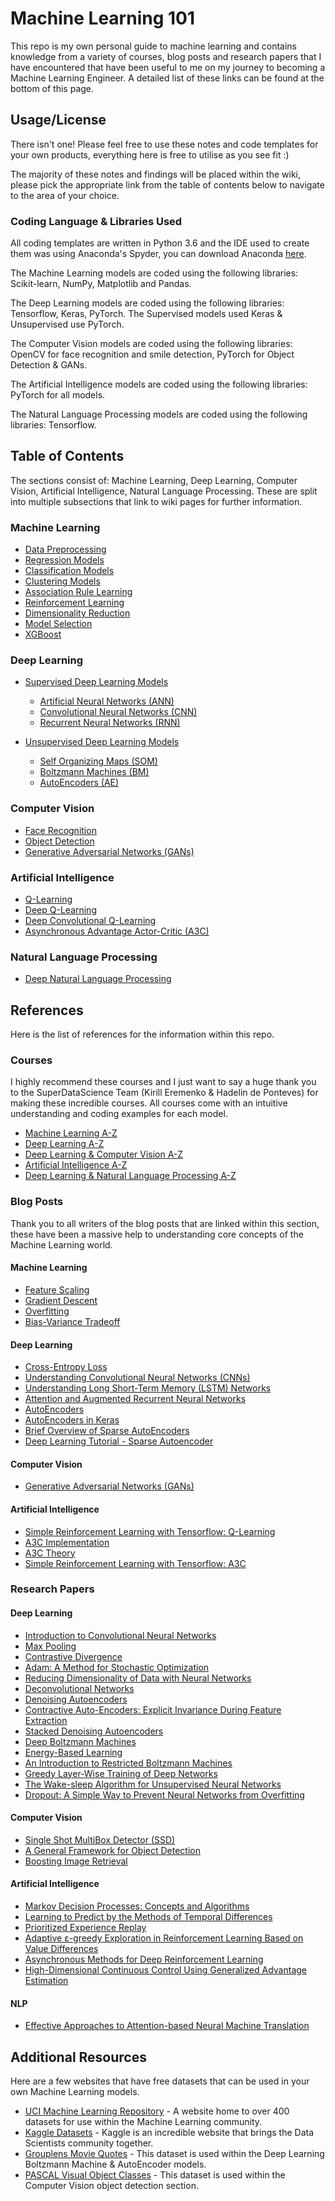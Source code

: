 # Machine Learning 101
This repo is my own personal guide to machine learning and contains knowledge from a variety of courses, blog posts and research papers that I have encountered that have been useful to me on my journey to becoming a Machine Learning Engineer. A detailed list of these links can be found at the bottom of this page.

## Usage/License
There isn't one! Please feel free to use these notes and code templates for your own products, everything here is free to utilise as you see fit :)

The majority of these notes and findings will be placed within the wiki, please pick the appropriate link from the table of contents below to navigate to the area of your choice.

### Coding Language & Libraries Used
All coding templates are written in Python 3.6 and the IDE used to create them was using Anaconda's Spyder, you can download Anaconda [here](https://www.anaconda.com/download/).

The Machine Learning models are coded using the following libraries: Scikit-learn, NumPy, Matplotlib and Pandas.

The Deep Learning models are coded using the following libraries: Tensorflow, Keras, PyTorch. The Supervised models used Keras & Unsupervised use PyTorch.

The Computer Vision models are coded using the following libraries: OpenCV for face recognition and smile detection, PyTorch for Object Detection & GANs.

The Artificial Intelligence models are coded using the following libraries: PyTorch for all models.

The Natural Language Processing models are coded using the following libraries: Tensorflow.

## Table of Contents
The sections consist of: Machine Learning, Deep Learning, Computer Vision, Artificial Intelligence, Natural Language Processing. These are split into multiple subsections that link to wiki pages for further information.

### Machine Learning
* [Data Preprocessing](https://github.com/jrx-sjg/Machine-Learning-101/wiki/Data-Preprocessing)
* [Regression Models](https://github.com/jrx-sjg/Machine-Learning-101/wiki/Regression-Models)
* [Classification Models](https://github.com/jrx-sjg/Machine-Learning-101/wiki/Classification-Models)
* [Clustering Models](https://github.com/jrx-sjg/Machine-Learning-101/wiki/Clustering-Models)
* [Association Rule Learning](https://github.com/jrx-sjg/Machine-Learning-101/wiki/Association-Rule-Learning)
* [Reinforcement Learning](https://github.com/jrx-sjg/Machine-Learning-101/wiki/Reinforcement-Learning)
* [Dimensionality Reduction](https://github.com/jrx-sjg/Machine-Learning-101/wiki/Dimensionality-Reduction)
* [Model Selection](https://github.com/jrx-sjg/Machine-Learning-101/wiki/Model-Selection)
* [XGBoost](https://github.com/jrx-sjg/Machine-Learning-101/wiki/XGBoost)

### Deep Learning
* [Supervised Deep Learning Models](https://github.com/jrx-sjg/Machine-Learning-101/wiki/Types-of-Deep-Learning)
  * [Artificial Neural Networks (ANN)](https://github.com/jrx-sjg/Machine-Learning-101/wiki/Artificial-Neural-Networks-(ANN))
  * [Convolutional Neural Networks (CNN)](https://github.com/jrx-sjg/Machine-Learning-101/wiki/Convolutional-Neural-Networks-(CNN))
  * [Recurrent Neural Networks (RNN)](https://github.com/jrx-sjg/Machine-Learning-101/wiki/Recurrent-Neural-Networks-(RNN))

* [Unsupervised Deep Learning Models](https://github.com/jrx-sjg/Machine-Learning-101/wiki/Types-of-Deep-Learning)
  * [Self Organizing Maps (SOM)](https://github.com/jrx-sjg/Machine-Learning-101/wiki/Self-Organizing-Maps-(SOM))
  * [Boltzmann Machines (BM)](https://github.com/jrx-sjg/Machine-Learning-101/wiki/Boltzmann-Machines-(BM))
  * [AutoEncoders (AE)](https://github.com/jrx-sjg/Machine-Learning-101/wiki/AutoEncoders-(AE))

### Computer Vision
* [Face Recognition](https://github.com/jrx-sjg/Machine-Learning-101/wiki/Face-Recognition)
* [Object Detection](https://github.com/jrx-sjg/Machine-Learning-101/wiki/Object-Detection)
* [Generative Adversarial Networks (GANs)](https://github.com/jrx-sjg/Machine-Learning-101/wiki/Generative-Adversarial-Networks-(GANs))

### Artificial Intelligence
* [Q-Learning](https://github.com/jrx-sjg/Machine-Learning-101/wiki/Q-Learning)
* [Deep Q-Learning](https://github.com/jrx-sjg/Machine-Learning-101/wiki/Deep-Q-Learning)
* [Deep Convolutional Q-Learning](https://github.com/jrx-sjg/Machine-Learning-101/wiki/Deep-Convolutional-Q-Learning)
* [Asynchronous Advantage Actor-Critic (A3C)](https://github.com/jrx-sjg/Machine-Learning-101/wiki/Asynchronous-Advantage-Actor-Critic-(A3C))

### Natural Language Processing
* [Deep Natural Language Processing](https://github.com/jrx-sjg/Machine-Learning-101/wiki/Deep-Natural-Language-Processing)

## References
Here is the list of references for the information within this repo.

### Courses
I highly recommend these courses and I just want to say a huge thank you to the SuperDataScience Team (Kirill Eremenko & Hadelin de Ponteves) for making these incredible courses. All courses come with an intuitive understanding and coding examples for each model.

* [Machine Learning A-Z](https://www.udemy.com/machinelearning/)
* [Deep Learning A-Z](https://www.udemy.com/deeplearning/)
* [Deep Learning & Computer Vision A-Z](https://www.udemy.com/computer-vision-a-z/)
* [Artificial Intelligence A-Z](https://www.udemy.com/artificial-intelligence-az/)
* [Deep Learning & Natural Language Processing A-Z](https://www.udemy.com/chatbot/)

### Blog Posts
Thank you to all writers of the blog posts that are linked within this section, these have been a massive help to understanding core concepts of the Machine Learning world.

#### Machine Learning
* [Feature Scaling](https://sebastianraschka.com/Articles/2014_about_feature_scaling.html)
* [Gradient Descent](https://iamtrask.github.io/2015/07/27/python-network-part2/)
* [Overfitting](https://elitedatascience.com/overfitting-in-machine-learning)
* [Bias-Variance Tradeoff](https://elitedatascience.com/bias-variance-tradeoff)

#### Deep Learning
* [Cross-Entropy Loss](https://rdipietro.github.io/friendly-intro-to-cross-entropy-loss/)
* [Understanding Convolutional Neural Networks (CNNs)](https://adeshpande3.github.io/adeshpande3.github.io/The-9-Deep-Learning-Papers-You-Need-To-Know-About.html)
* [Understanding Long Short-Term Memory (LSTM) Networks](http://colah.github.io/posts/2015-08-Understanding-LSTMs/)
* [Attention and Augmented Recurrent Neural Networks](https://distill.pub/2016/augmented-rnns/)
* [AutoEncoders](https://probablydance.com/2016/04/30/neural-networks-are-impressively-good-at-compression/)
* [AutoEncoders in Keras](https://blog.keras.io/building-autoencoders-in-keras.html)
* [Brief Overview of Sparse AutoEncoders](http://www.ericlwilkinson.com/blog/2014/11/19/deep-learning-sparse-autoencoders)
* [Deep Learning Tutorial - Sparse Autoencoder](http://mccormickml.com/2014/05/30/deep-learning-tutorial-sparse-autoencoder/)

#### Computer Vision
* [Generative Adversarial Networks (GANs)](https://hackernoon.com/how-do-gans-intuitively-work-2dda07f247a1)

#### Artificial Intelligence
* [Simple Reinforcement Learning with Tensorflow: Q-Learning](https://medium.com/emergent-future/simple-reinforcement-learning-with-tensorflow-part-0-q-learning-with-tables-and-neural-networks-d195264329d0)
* [A3C Implementation](https://jaromiru.com/2017/03/26/lets-make-an-a3c-implementation/)
* [A3C Theory](https://jaromiru.com/2017/02/16/lets-make-an-a3c-theory/)
* [Simple Reinforcement Learning with Tensorflow: A3C](https://medium.com/emergent-future/simple-reinforcement-learning-with-tensorflow-part-8-asynchronous-actor-critic-agents-a3c-c88f72a5e9f2)

### Research Papers

#### Deep Learning
* [Introduction to Convolutional Neural Networks](https://acius.co.uk/wp-content/themes/acius/machine_learning/research_papers/cnn.pdf)
* [Max Pooling](https://acius.co.uk/wp-content/themes/acius/machine_learning/research_papers/maxpooling.pdf)
* [Contrastive Divergence](https://www.cs.toronto.edu/~hinton/absps/fastnc.pdf)
* [Adam: A Method for Stochastic Optimization](https://arxiv.org/pdf/1412.6980.pdf)
* [Reducing Dimensionality of Data with Neural Networks](https://www.cs.toronto.edu/~hinton/science.pdf)
* [Deconvolutional Networks](http://www.matthewzeiler.com/wp-content/uploads/2017/07/iccv2011.pdf)
* [Denoising Autoencoders](https://www.iro.umontreal.ca/~vincentp/Publications/denoising_autoencoders_tr1316.pdf)
* [Contractive Auto-Encoders: Explicit Invariance During Feature Extraction](http://www.icml-2011.org/papers/455_icmlpaper.pdf)
* [Stacked Denoising Autoencoders](http://www.jmlr.org/papers/volume11/vincent10a/vincent10a.pdf)
* [Deep Boltzmann Machines](http://www.utstat.toronto.edu/~rsalakhu/papers/dbm.pdf)
* [Energy-Based Learning](http://yann.lecun.com/exdb/publis/pdf/lecun-06.pdf)
* [An Introduction to Restricted Boltzmann Machines](https://acius.co.uk/wp-content/themes/acius/machine_learning/research_papers/restricted_boltzmann_machines.pdf)
* [Greedy Layer-Wise Training of Deep Networks](http://www.iro.umontreal.ca/~lisa/pointeurs/BengioNips2006All.pdf)
* [The Wake-sleep Algorithm for Unsupervised Neural Networks](http://www.cs.toronto.edu/~fritz/absps/ws.pdf)
* [Dropout: A Simple Way to Prevent Neural Networks from Overfitting](http://jmlr.org/papers/volume15/srivastava14a.old/srivastava14a.pdf)

#### Computer Vision
* [Single Shot MultiBox Detector (SSD)](https://www.cs.unc.edu/~wliu/papers/ssd.pdf)
* [A General Framework for Object Detection](https://acius.co.uk/wp-content/themes/acius/machine_learning/research_papers/face_detection.pdf)
* [Boosting Image Retrieval](http://citeseerx.ist.psu.edu/viewdoc/download?doi=10.1.1.136.2419&rep=rep1&type=pdf)

#### Artificial Intelligence
* [Markov Decision Processes: Concepts and Algorithms](https://pdfs.semanticscholar.org/968b/ab782e52faf0f7957ca0f38b9e9078454afe.pdf)
* [Learning to Predict by the Methods of Temporal Differences](https://link.springer.com/content/pdf/10.1023%2FA%3A1022633531479.pdf)
* [Prioritized Experience Replay](https://arxiv.org/pdf/1511.05952.pdf)
* [Adaptive ε-greedy Exploration in Reinforcement Learning Based on Value Differences](http://www.tokic.com/www/tokicm/publikationen/papers/AdaptiveEpsilonGreedyExploration.pdf)
* [Asynchronous Methods for Deep Reinforcement Learning](https://arxiv.org/pdf/1602.01783.pdf)
* [High-Dimensional Continuous Control Using Generalized Advantage Estimation](https://arxiv.org/pdf/1506.02438.pdf)

#### NLP
* [Effective Approaches to Attention-based Neural Machine Translation](http://aclweb.org/anthology/D15-1166)

## Additional Resources
Here are a few websites that have free datasets that can be used in your own Machine Learning models.

* [UCI Machine Learning Repository](http://archive.ics.uci.edu/ml/index.php) - A website home to over 400 datasets for use within the Machine Learning community.
* [Kaggle Datasets](https://www.kaggle.com/datasets) - Kaggle is an incredible website that brings the Data Scientists community together.
* [Grouplens Movie Quotes](https://grouplens.org/datasets/movielens/) - This dataset is used within the Deep Learning Boltzmann Machine & AutoEncoder models.
* [PASCAL Visual Object Classes](http://host.robots.ox.ac.uk/pascal/VOC/) - This dataset is used within the Computer Vision object detection section.
